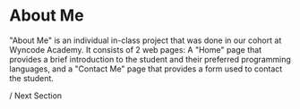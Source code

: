 # About Me

"About Me" is an individual in-class project that was done in our cohort at Wyncode Academy. It consists of 2 web pages: A "Home" page that provides a brief introduction to the student and their preferred programming languages, and a "Contact Me" page that provides a form used to contact the student.

 / Next Section
